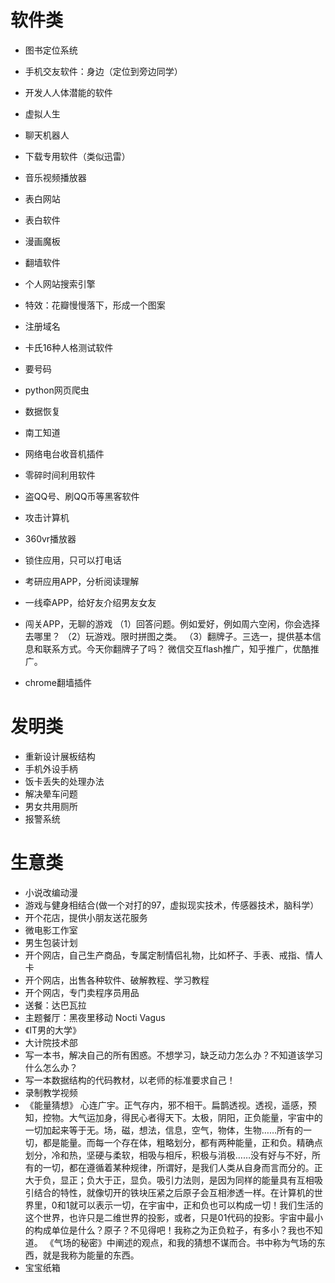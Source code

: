 # 软件类

- 图书定位系统
- 手机交友软件：身边（定位到旁边同学）
- 开发人人体潜能的软件
- 虚拟人生
- 聊天机器人
- 下载专用软件（类似迅雷）
- 音乐视频播放器
- 表白网站
- 表白软件
- 漫画魔板
- 翻墙软件
- 个人网站搜索引擎
- 特效：花瓣慢慢落下，形成一个图案
- 注册域名
- 卡氏16种人格测试软件
- 要号码
- python网页爬虫
- 数据恢复
- 南工知道
- 网络电台收音机插件
- 零碎时间利用软件
- 盗QQ号、刷QQ币等黑客软件
- 攻击计算机
- 360vr播放器
- 锁住应用，只可以打电话
- 考研应用APP，分析阅读理解
- 一线牵APP，给好友介绍男友女友
- 闯关APP，无聊的游戏
（1）回答问题。例如爱好，例如周六空闲，你会选择去哪里？
（2）玩游戏。限时拼图之类。
（3）翻牌子。三选一，提供基本信息和联系方式。今天你翻牌子了吗？
微信交互flash推广，知乎推广，优酷推广。

- chrome翻墙插件


# 发明类

- 重新设计展板结构
- 手机外设手柄
- 饭卡丢失的处理办法
- 解决晕车问题
- 男女共用厕所
- 报警系统

# 生意类

- 小说改编动漫
- 游戏与健身相结合(做一个对打的97，虚拟现实技术，传感器技术，脑科学）
- 开个花店，提供小朋友送花服务
- 微电影工作室
- 男生包装计划
- 开个网店，自己生产商品，专属定制情侣礼物，比如杯子、手表、戒指、情人卡
- 开个网店，出售各种软件、破解教程、学习教程
- 开个网店，专门卖程序员用品
- 送餐：达巴瓦拉
- 主题餐厅：黑夜里移动 Nocti Vagus
- 《IT男的大学》
- 大计院技术部
- 写一本书，解决自己的所有困惑。不想学习，缺乏动力怎么办？不知道该学习什么怎么办？
- 写一本数据结构的代码教材，以老师的标准要求自己！
- 录制教学视频
- 《能量猜想》
心连广宇。正气存内，邪不相干。扁鹊透视。透视，遥感，预知，控物。大气运加身，得民心者得天下。太极，阴阳，正负能量，宇宙中的一切加起来等于无。场，磁，想法，信息，空气，物体，生物……所有的一切，都是能量。而每一个存在体，粗略划分，都有两种能量，正和负。精确点划分，冷和热，坚硬与柔软，相吸与相斥，积极与消极……没有好与不好，所有的一切，都在遵循着某种规律，所谓好，是我们人类从自身而言而分的。正大于负，显正；负大于正，显负。吸引力法则，是因为同样的能量具有互相吸引结合的特性，就像切开的铁块压紧之后原子会互相渗透一样。在计算机的世界里，0和1就可以表示一切，在宇宙中，正和负也可以构成一切！我们生活的这个世界，也许只是二维世界的投影，或者，只是01代码的投影。宇宙中最小的构成单位是什么？原子？不见得吧！我称之为正负粒子，有多小？我也不知道。
《气场的秘密》中阐述的观点，和我的猜想不谋而合。书中称为气场的东西，就是我称为能量的东西。
- 宝宝纸箱
